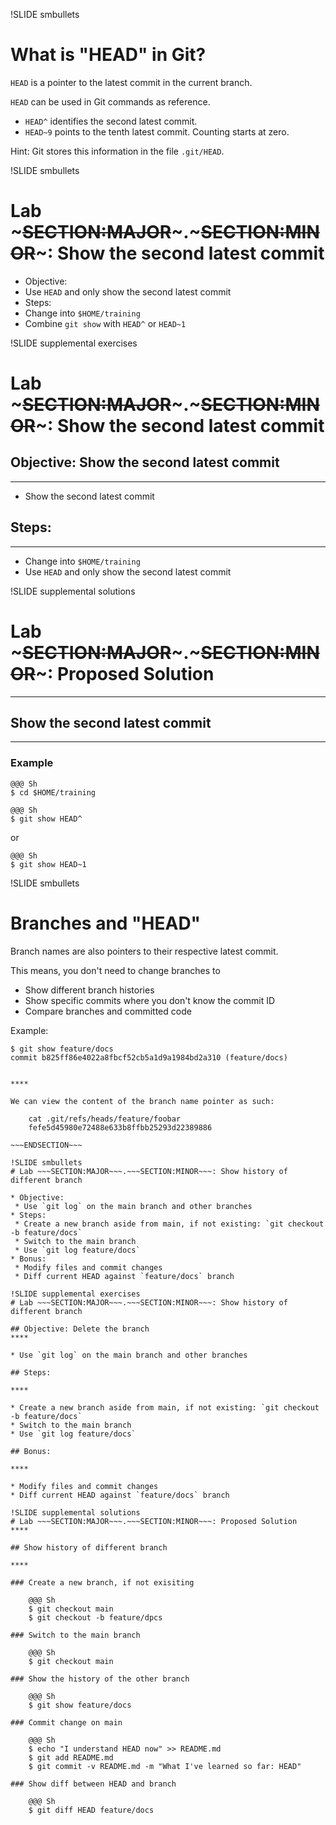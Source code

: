!SLIDE smbullets
# What is "HEAD" in Git?

`HEAD` is a pointer to the latest commit in the current branch.

`HEAD` can be used in Git commands as reference.

* `HEAD^` identifies the second latest commit.
* `HEAD~9` points to the tenth latest commit. Counting starts at zero.

Hint: Git stores this information in the file `.git/HEAD`.

!SLIDE smbullets
# Lab ~~~SECTION:MAJOR~~~.~~~SECTION:MINOR~~~: Show the second latest commit

* Objective:
 * Use `HEAD` and only show the second latest commit
* Steps:
 * Change into `$HOME/training`
 * Combine `git show` with `HEAD^` or `HEAD~1`

!SLIDE supplemental exercises
# Lab ~~~SECTION:MAJOR~~~.~~~SECTION:MINOR~~~: Show the second latest commit

## Objective: Show the second latest commit
****

* Show the second latest commit

## Steps:

****

* Change into `$HOME/training`
* Use `HEAD` and only show the second latest commit


!SLIDE supplemental solutions
# Lab ~~~SECTION:MAJOR~~~.~~~SECTION:MINOR~~~: Proposed Solution
****

## Show the second latest commit

****

### Example

    @@@ Sh
    $ cd $HOME/training

    @@@ Sh
    $ git show HEAD^

or

    @@@ Sh
    $ git show HEAD~1

!SLIDE smbullets
# Branches and "HEAD"

Branch names are also pointers to their respective latest commit.

This means, you don't need to change branches to

* Show different branch histories
* Show specific commits where you don't know the commit ID
* Compare branches and committed code

Example:

    $ git show feature/docs
    commit b825ff86e4022a8fbcf52cb5a1d9a1984bd2a310 (feature/docs)


~~~SECTION:handouts~~~

****

We can view the content of the branch name pointer as such:

    cat .git/refs/heads/feature/foobar
    fefe5d45980e72488e633b8ffbb25293d22389886

~~~ENDSECTION~~~

!SLIDE smbullets
# Lab ~~~SECTION:MAJOR~~~.~~~SECTION:MINOR~~~: Show history of different branch

* Objective:
 * Use `git log` on the main branch and other branches
* Steps:
 * Create a new branch aside from main, if not existing: `git checkout -b feature/docs`
 * Switch to the main branch
 * Use `git log feature/docs`
* Bonus:
 * Modify files and commit changes
 * Diff current HEAD against `feature/docs` branch

!SLIDE supplemental exercises
# Lab ~~~SECTION:MAJOR~~~.~~~SECTION:MINOR~~~: Show history of different branch

## Objective: Delete the branch
****

* Use `git log` on the main branch and other branches

## Steps:

****

* Create a new branch aside from main, if not existing: `git checkout -b feature/docs`
* Switch to the main branch
* Use `git log feature/docs`

## Bonus:

****

* Modify files and commit changes
* Diff current HEAD against `feature/docs` branch

!SLIDE supplemental solutions
# Lab ~~~SECTION:MAJOR~~~.~~~SECTION:MINOR~~~: Proposed Solution
****

## Show history of different branch

****

### Create a new branch, if not exisiting

    @@@ Sh
    $ git checkout main
    $ git checkout -b feature/dpcs

### Switch to the main branch

    @@@ Sh
    $ git checkout main

### Show the history of the other branch

    @@@ Sh
    $ git show feature/docs

### Commit change on main

    @@@ Sh
    $ echo "I understand HEAD now" >> README.md
    $ git add README.md
    $ git commit -v README.md -m "What I've learned so far: HEAD"

### Show diff between HEAD and branch

    @@@ Sh
    $ git diff HEAD feature/docs
